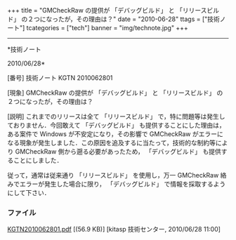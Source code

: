 ﻿+++
title = "GMCheckRaw の提供が 「デバッグビルド」 と 「リリースビルド」 の２つになったが，その理由は？"
date = "2010-06-28"
ttags = ["技術ノート"]
tcategories = ["tech"]
banner = "img/technote.jpg"
+++

-----------------------------------------------------------------------------------------------------------------------------

*技術ノート

2010/06/28*


[番号]
技術ノート KGTN 2010062801

[現象]
GMCheckRaw の提供が 「デバッグビルド」 と 「リリースビルド」
の２つになったが，その理由は？

[説明]
これまでのリリースは全て 「リリースビルド」
で，特に問題等は発生しておりません．今回敢えて 「デバッグビルド」
も提供することにした理由は，ある案件で Windows
が不安定になり，その影響で GMCheckRaw
がエラーになる現象が発生しました．この原因を追及するに当たって，技術的な制約等により
GMCheckRaw 側から遡る必要があったため， 「デバッグビルド」
も提供することにしました．

従って，通常は従来通り 「リリースビルド」 を使用し，万一 GMCheckRaw
絡みでエラーが発生した場合に限り， 「デバッグビルド」
で情報を採取するようにして下さい．


### ファイル

 
 


[KGTN2010062801.pdf](http://techreport.kitasp.net/attachments/download/211/KGTN2010062801.pdf)
 [(56.9 KB)] [kitasp 技術センター, 2010/06/28
11:00]


 


 

